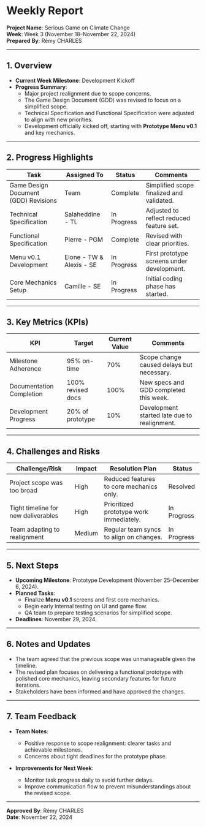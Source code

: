 # **Weekly Report**  
**Project Name**: Serious Game on Climate Change  
**Week**: Week 3 (November 18–November 22, 2024)  
**Prepared By**: Rémy CHARLES  

---

## **1. Overview**  
- **Current Week Milestone**: Development Kickoff  
- **Progress Summary**:  
  - Major project realignment due to scope concerns.  
  - The Game Design Document (GDD) was revised to focus on a simplified scope.  
  - Technical Specification and Functional Specification were adjusted to align with new priorities.  
  - Development officially kicked off, starting with **Prototype Menu v0.1** and key mechanics.  

---

## **2. Progress Highlights**  

| **Task**                             | **Assigned To**       | **Status**        | **Comments**                                |
|-------------------------------------|-----------------------|-------------------|--------------------------------------------|
| Game Design Document (GDD) Revisions | Team                  | Complete          | Simplified scope finalized and validated.  |
| Technical Specification              | Salaheddine - TL      | In Progress       | Adjusted to reflect reduced feature set.   |
| Functional Specification             | Pierre - PGM          | Complete          | Revised with clear priorities.             |
| Menu v0.1 Development                | Elone - TW & Alexis - SE | In Progress    | First prototype screens under development. |
| Core Mechanics Setup                 | Camille - SE          | In Progress       | Initial coding phase has started.          |

---

## **3. Key Metrics (KPIs)**  

| **KPI**                       | **Target**           | **Current Value** | **Comments**                               |
|-------------------------------|----------------------|-------------------|--------------------------------------------|
| Milestone Adherence           | 95% on-time          | 70%              | Scope change caused delays but necessary.  |
| Documentation Completion      | 100% revised docs    | 100%             | New specs and GDD completed this week.     |
| Development Progress          | 20% of prototype     | 10%              | Development started late due to realignment.|

---

## **4. Challenges and Risks**  

| **Challenge/Risk**                    | **Impact**           | **Resolution Plan**                      | **Status**       |
|---------------------------------------|----------------------|-----------------------------------------|------------------|
| Project scope was too broad           | High                | Reduced features to core mechanics only.| Resolved         |
| Tight timeline for new deliverables   | High                | Prioritized prototype work immediately. | In Progress      |
| Team adapting to realignment          | Medium              | Regular team syncs to align on changes. | In Progress      |

---

## **5. Next Steps**  
- **Upcoming Milestone**: Prototype Development (November 25–December 6, 2024).  
- **Planned Tasks**:  
  - Finalize **Menu v0.1** screens and first core mechanics.  
  - Begin early internal testing on UI and game flow.  
  - QA team to prepare testing scenarios for simplified scope.  
- **Deadlines**: November 29, 2024.  

---

## **6. Notes and Updates**  
- The team agreed that the previous scope was unmanageable given the timeline.  
- The revised plan focuses on delivering a functional prototype with polished core mechanics, leaving secondary features for future iterations.  
- Stakeholders have been informed and have approved the changes.  

---

## **7. Team Feedback**  
- **Team Notes**:  
  - Positive response to scope realignment: clearer tasks and achievable milestones.  
  - Concerns about tight deadlines for the prototype phase.  

- **Improvements for Next Week**:  
  - Monitor task progress daily to avoid further delays.  
  - Improve communication flow to prevent misunderstandings about the revised scope.

---

**Approved By**: Rémy CHARLES  
**Date**: November 22, 2024  